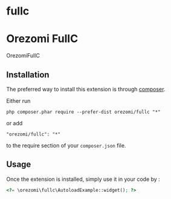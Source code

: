 # fullc
Orezomi FullC
=============
OrezomiFullC

Installation
------------

The preferred way to install this extension is through [composer](http://getcomposer.org/download/).

Either run

```
php composer.phar require --prefer-dist orezomi/fullc "*"
```

or add

```
"orezomi/fullc": "*"
```

to the require section of your `composer.json` file.


Usage
-----

Once the extension is installed, simply use it in your code by  :

```php
<?= \orezomi\fullc\AutoloadExample::widget(); ?>
```
